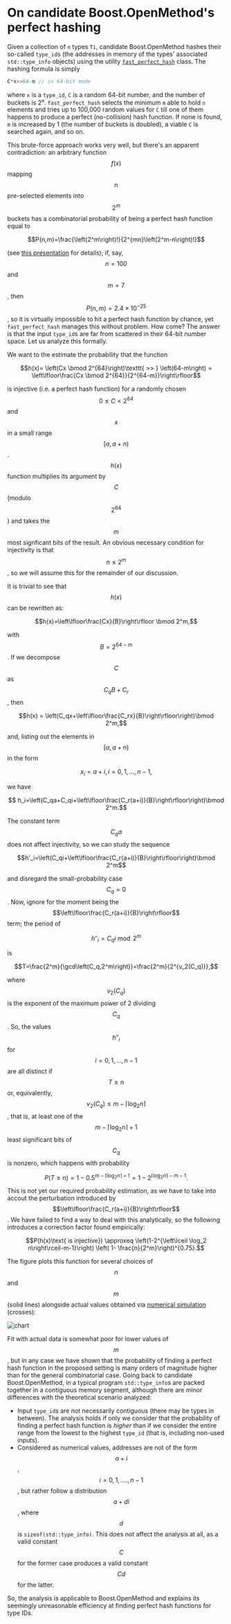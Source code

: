 # On candidate Boost.OpenMethod's perfect hashing

Given a collection of `n` types `Ti`, candidate Boost.OpenMethod hashes their so-called
`type_id`s (the addresses in memory of the types' associated `std::type_info` objects) using
the utility [`fast_perfect_hash`](https://jll63.github.io/Boost.OpenMethod/#virtual_ptr_fast_perfect_hash)
class. The hashing formula is simply

```cpp
C*x>>64-m // in 64-bit mode
```

where `x` is a `type_id`, `C` is a random 64-bit number, and the number of buckets is 2<sup>`m`</sup>.
`fast_perfect_hash` selects the minimum `m` able to hold `n` elements and tries up to 100,000 random values
for `C` till one of them happens to produce a perfect (no-collision) hash function. If none is found,
`m` is increased by 1 (the number of buckets is doubled), a viable `C` is searched again, and so on.

This brute-force approach works very well, but there's an apparent contradiction: an arbitrary
function $$f(x)$$ mapping $$n$$ pre-selected elements into $$2^m$$ buckets has a combinatorial probability
of being a perfect hash function equal to

$$P(n,m)=\frac{\left(2^m\right)!}{2^{mn}\left(2^m-n\right)!}$$

(see [this presentation](https://github.com/joaquintides/usingstdcpp2024) for details);
if, say, $$n=100$$ and $$m=7$$, then $$P(n,m)=2.4\times 10^{-25}$$, so it is
virtually impossible to hit a perfect hash function by chance, yet `fast_perfect_hash`
manages this without problem. How come? The answer is that the input `type_id`s are far from
scattered in their 64-bit number space. Let us analyze this formally.

We want to the estimate the probability that the function

$$h(x)= \left(Cx \bmod 2^{64}\right)\texttt{ >> } \left(64-m\right) = \left\lfloor\frac{Cx \bmod 2^{64}}{2^{64-m}}\right\rfloor$$

is injective (i.e. a perfect hash function) for a randomly chosen $$0\le C<2^{64}$$ and $$x$$ in a small range $$[a,a+n)$$.
$$h(x)$$ function multiplies its argument by $$C$$ (modulo $$2^{64}$$) and takes the $$m$$ most signficant bits of the result.
An obvious necessary condition for injectivity is that $$n\le 2^m$$, so we will assume this for the remainder
of our discussion.

It is trivial to see that $$h(x)$$ can be rewritten as:

$$h(x)=\left\lfloor\frac{Cx}{B}\right\rfloor \bmod 2^m,$$

with $$B=2^{64-m}$$. If we decompose $$C$$ as $$C_qB+C_r$$, then

$$h(x) = \left(C_qx+\left\lfloor\frac{C_rx}{B}\right\rfloor\right)\bmod 2^m,$$

and, listing out the elements in  $$[a,a+n)$$ in the form

$$x_i=a+i, i=0,1,...,n-1,$$

we have

$$ h_i=\left(C_qa+C_qi+\left\lfloor\frac{C_r(a+i)}{B}\right\rfloor\right)\bmod 2^m.$$

The constant term $$C_qa$$ does not affect injectivity, so we can study the sequence

$$h'_i=\left(C_qi+\left\lfloor\frac{C_r(a+i)}{B}\right\rfloor\right)\bmod 2^m$$

and disregard the small-probability case $$C_q=0$$. Now, ignore for the moment being the
$$\left\lfloor\frac{C_r(a+i)}{B}\right\rfloor$$ term; the period of 

$$h''_i=C_qi\bmod 2^m$$

is

$$T=\frac{2^m}{\gcd\left(C_q,2^m\right)}=\frac{2^m}{2^{v_2(C_q)}},$$

where $$v_2(C_q)$$ is the exponent of the maximum power of 2 dividing $$C_q$$.
So, the values $$h''_i$$ for $$i=0,1,...,n-1$$ are all distinct if $$T\ge n$$
or, equivalently, $$v_2(C_q)\le m-\left\lceil \log_2 n \right\rceil$$, that is,
at least one of the 
$$m-\left\lceil \log_2 n\right\rceil +1$$ least significant bits of $$C_q$$ is nonzero, which happens with probability

$$P(T\ge n)=1-0.5^{m-\left\lceil \log_2 n\right\rceil+1}=1-2^{\left\lceil \log_2 n\right\rceil-m-1}.$$

This is not yet our required probability estimation, as we have to take into accout the
perturbation introduced by $$\left\lfloor\frac{C_r(a+i)}{B}\right\rfloor$$.
We have failed to find a way to deal with this analytically, so the following
introduces a correction factor found empirically:

$$P(h(x)\text{ is injective}) \approxeq \left(1-2^{\left\lceil \log_2 n\right\rceil-m-1}\right) \left( 1- \frac{n}{2^m}\right)^{0.75}.$$

The figure plots this function for several choices of $$n$$ and $$m$$ (solid lines)
alongside actual values obtained via [numerical simulation](simulation.cpp) (crosses):

![chart](chart.png)

Fit with actual data is somewhat poor for lower values of $$m$$, but in any case
we have shown that the probability of finding a perfect hash function in the
proposed setting is many orders of magnitude higher than for the general combinatorial
case. Going back to candidate Boost.OpenMethod, in a typical program `std::type_info`s
are packed together in a contiguous memory segment, although there are minor
differences with the theoretical scenario analyzed:

* Input `type_id`s are not necessarily contiguous (there may be types in between).
The analysis holds if only we consider that the probability of finding a perfect hash
function is _higher_ than if we consider the entire range from the lowest to the highest
`type_id` (that is, including non-used inputs). 
* Considered as numerical values, addresses are not of the form $$a+i$$, $$i=0,1,....,n-1$$,
but rather follow a distribution $$a+di$$, where $$d$$ is `sizeof(std::type_info)`.
This does not affect the analysis at all, as a valid constant $$C$$ for the former case
produces a valid constant $$Cd$$ for the latter.

So, the analysis is applicable to Boost.OpenMethod and explains its seemingly unreasonable
efficiency at finding perfect hash functions for type IDs.
